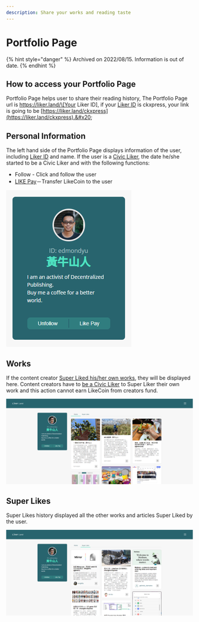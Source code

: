 ```yaml
---
description: Share your works and reading taste
---
```


# Portfolio Page

{% hint style="danger" %}
Archived on 2022/08/15. Information is out of date.
{% endhint %}

## How to access your Portfolio Page

Portfolio Page helps user to share their reading history, The Portfolio Page url is https://liker.land/\[Your Liker ID], if your [Liker ID](../../../user-guide/liker-id/) is ckxpress, your link is going to be [https://liker.land/ckxpress](https://liker.land/ckxpress).&#x20;

## Personal Information

The left hand side of the Portfolio Page displays information of the user, including [Liker ID](../../../user-guide/liker-id/) and name. If the user is a [Civic Liker](../../../user-guide/civic-liker/), the date he/she started to be a Civic Liker and with the following functions:

* Follow - Click and follow the user
* [LIKE Pay](../../../developer/like-pay/)－Transfer LikeCoin to the user

![](../../../.gitbook/assets/likerid-avatar-en.png)

## Works

If the content creator [Super Liked his/her own works](../../../user-guide/liker-land/superlike.md), they will be displayed here. Content creators have to [be a Civic Liker](../../../user-guide/civic-liker/) to Super Liker their own work and this action cannot earn LikeCoin from creators fund.

![](<../../../.gitbook/assets/Portfolio Page 1-en.png>)

## Super Likes

Super Likes history displayed all the other works and articles Super Liked by the user.

![](<../../../.gitbook/assets/Portfolio Page 2-en.png>)
